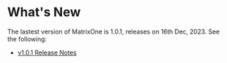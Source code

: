 # **What's New**

The lastest version of MatrixOne is 1.0.1, releases on 16th Dec, 2023. See the following:

* [v1.0.1 Release Notes](../Release-Notes/v1.0.1.md)

